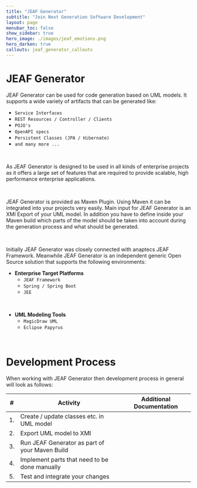 ```yaml
---
title: "JEAF Generator"
subtitle: "Join Next Generation Software Development"
layout: page
menubar_toc: false
show_sidebar: true
hero_image: ./images/jeaf_emotions.png
hero_darken: true
callouts: jeaf_generator_callouts
---
```


# JEAF Generator

JEAF Generator can be used for code generation based on UML models. It supports a wide variety of artifacts that can be generated like:

* `Service Interfaces`
* `REST Resources / Controller / Clients`
* `POJO's`
* `OpenAPI specs`
* `Persistent Classes (JPA / Hibernate)`
* `and many more ...`

<br>

As JEAF Generator is designed to be used in all kinds of enterprise projects as it offers a large set of features that are required to provide scalable, high performance enterprise applications.

<br>

JEAF Generator is provided as Maven Plugin. Using Maven it can be integrated into your projects very easily. Main input for JEAF Generator is an XMI Export of your UML model. In addition you have to define inside your Maven build which parts of the model should be taken into account during the generation process and what should be generated.

<br>

Initially JEAF Generator was closely connected with anaptecs JEAF Framework. Meanwhile JEAF Generator is an independent generic Open Source solution that supports the following environments:

* **Enterprise Target Platforms**
  * `JEAF Framework`
  * `Spring / Spring Boot`
  * `JEE`

<br>  

* **UML Modeling Tools**
  * `MagicDraw UML`
  * `Eclipse Papyrus`

<br>

# Development Process

When working with JEAF Generator then development process in general
will look as follows:

| #   | Activity                                       | Additional Documentation |
| --- | ---------------------------------------------- | ------------------------ |
| 1.  | Create / update classes etc. in UML model      |                          |
| 2.  | Export UML model to XMI                        |                          |
| 3.  | Run JEAF Generator as part of your Maven Build |                          |
| 4.  | Implement parts that need to be done manually  |                          |
| 5.  | Test and integrate your changes                |                          |

